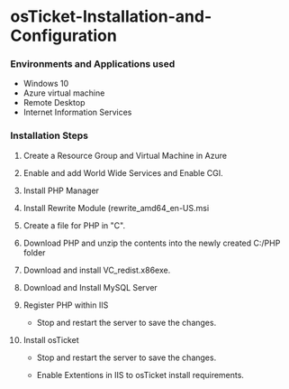 # osTicket-Installation-and-Configuration

<h3> Environments and Applications used </h3>


  - Windows 10
  - Azure virtual machine
  - Remote Desktop
  - Internet Information Services



<h3> Installation Steps </h3> 


1. Create a Resource Group and Virtual Machine in Azure
2. Enable and add World Wide Services and Enable CGI.
3. Install PHP Manager
4. Install Rewrite Module (rewrite_amd64_en-US.msi
5. Create a file for PHP in "C".  
6. Download PHP and unzip the contents into the newly created C:/PHP folder
7. Download and install VC_redist.x86exe.
8. Download and Install MySQL Server
9. Register PHP within IIS


      - Stop and restart the server to save the changes.


10. Install osTicket


      - Stop and restart the server to save the changes.

      - Enable Extentions in IIS to osTicket install requirements.
